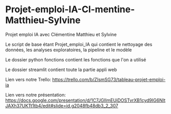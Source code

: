 # Projet-emploi-IA-Cl-mentine-Matthieu-Sylvine
Projet emploi IA avec Clémentine Matthieu et Sylvine 


Le script de base étant Projet_emploi_IA qui contient le nettoyage des données, les analyses exploratoires, la pipeline et le modèle


Le dossier python fonctions contient les fonctions que l'on a utilisé 

Le dossier streamlit contient toute la partie appli web

Lien vers notre Trello: https://trello.com/b/ZIsmSG73/tableau-projet-emploi-ia

Lien vers notre présentation: https://docs.google.com/presentation/d/1C7JGIImEUiDOSTvrXB1cyd9IG6NItJAXh37UKTt1tb4/edit#slide=id.g2048fb48db3_2_307
